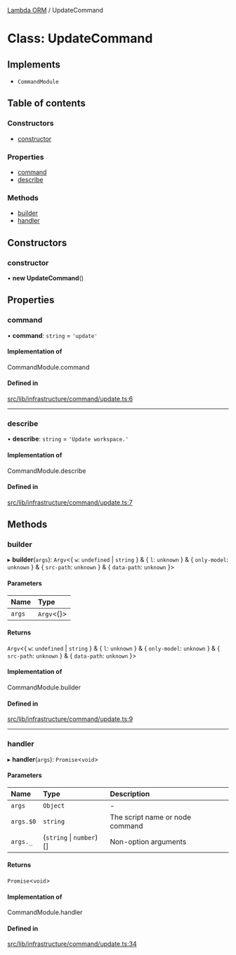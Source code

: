 [Lambda ORM](../README.md) / UpdateCommand

# Class: UpdateCommand

## Implements

- `CommandModule`

## Table of contents

### Constructors

- [constructor](UpdateCommand.md#constructor)

### Properties

- [command](UpdateCommand.md#command)
- [describe](UpdateCommand.md#describe)

### Methods

- [builder](UpdateCommand.md#builder)
- [handler](UpdateCommand.md#handler)

## Constructors

### constructor

• **new UpdateCommand**()

## Properties

### command

• **command**: `string` = `'update'`

#### Implementation of

CommandModule.command

#### Defined in

[src/lib/infrastructure/command/update.ts:6](https://github.com/FlavioLionelRita/lambdaorm-cli/blob/a160a7d/src/lib/infrastructure/command/update.ts#L6)

___

### describe

• **describe**: `string` = `'Update workspace.'`

#### Implementation of

CommandModule.describe

#### Defined in

[src/lib/infrastructure/command/update.ts:7](https://github.com/FlavioLionelRita/lambdaorm-cli/blob/a160a7d/src/lib/infrastructure/command/update.ts#L7)

## Methods

### builder

▸ **builder**(`args`): `Argv`<{ `w`: `undefined` \| `string`  } & { `l`: `unknown`  } & { `only-model`: `unknown`  } & { `src-path`: `unknown`  } & { `data-path`: `unknown`  }\>

#### Parameters

| Name | Type |
| :------ | :------ |
| `args` | `Argv`<{}\> |

#### Returns

`Argv`<{ `w`: `undefined` \| `string`  } & { `l`: `unknown`  } & { `only-model`: `unknown`  } & { `src-path`: `unknown`  } & { `data-path`: `unknown`  }\>

#### Implementation of

CommandModule.builder

#### Defined in

[src/lib/infrastructure/command/update.ts:9](https://github.com/FlavioLionelRita/lambdaorm-cli/blob/a160a7d/src/lib/infrastructure/command/update.ts#L9)

___

### handler

▸ **handler**(`args`): `Promise`<`void`\>

#### Parameters

| Name | Type | Description |
| :------ | :------ | :------ |
| `args` | `Object` | - |
| `args.$0` | `string` | The script name or node command |
| `args._` | (`string` \| `number`)[] | Non-option arguments |

#### Returns

`Promise`<`void`\>

#### Implementation of

CommandModule.handler

#### Defined in

[src/lib/infrastructure/command/update.ts:34](https://github.com/FlavioLionelRita/lambdaorm-cli/blob/a160a7d/src/lib/infrastructure/command/update.ts#L34)
